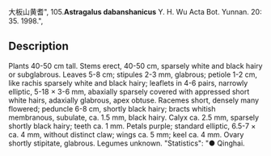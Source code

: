 大板山黄耆",
105.**Astragalus dabanshanicus** Y. H. Wu Acta Bot. Yunnan. 20: 35. 1998.",

## Description
Plants 40-50 cm tall. Stems erect, 40-50 cm, sparsely white and black hairy or subglabrous. Leaves 5-8 cm; stipules 2-3 mm, glabrous; petiole 1-2 cm, like rachis sparsely white and black hairy; leaflets in 4-6 pairs, narrowly elliptic, 5-18 × 3-6 mm, abaxially sparsely covered with appressed short white hairs, adaxially glabrous, apex obtuse. Racemes short, densely many flowered; peduncle 6-8 cm, shortly black hairy; bracts whitish membranous, subulate, ca. 1.5 mm, black hairy. Calyx ca. 2.5 mm, sparsely shortly black hairy; teeth ca. 1 mm. Petals purple; standard elliptic, 6.5-7 × ca. 4 mm, without distinct claw; wings ca. 5 mm; keel ca. 4 mm. Ovary shortly stipitate, glabrous. Legumes unknown.
  "Statistics": "● Qinghai.
